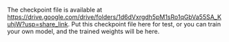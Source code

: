 The checkpoint file is available at <https://drive.google.com/drive/folders/1d6dVxrgdh5pM1sRo1qGbVa55SA_KuhjW?usp=share_link>.
Put this checkpoint file here for test, or you can train your own model, and the trained weights will be here.
